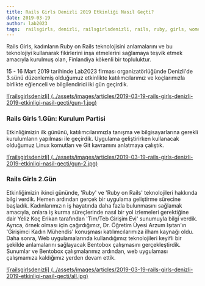 ```yaml
---
title: Rails Girls Denizli 2019 Etkinliği Nasıl Geçti?
date: 2019-03-19
author: lab2023
tags:  railsgirls, denizli, railsgirlsdenizli, rails, ruby, girls, women, programming, event, organization, pauteknokent, lab2023, denizlihs, rails girls, denizli, duyuru, etkinlik, tr
---
```


Rails Girls, kadınların Ruby on Rails teknolojisini anlamalarını ve  bu teknolojiyi kullanarak fikirlerini inşa etmelerini 
sağlamaya teşvik etmek amacıyla kurulmuş olan, Finlandiya kökenli  bir topluluktur. 

15 - 16 Mart 2019 tarihinde Lab2023 firması organizatörlüğünde Denizli'de 3.sünü düzenlemiş olduğumuz etkinlikte 
katılımcılarımız ve koçlarımızla birlikte eğlenceli ve bilgilendirici iki gün geçirdik.

[![railsgirlsdenizli] (../assets/images/articles/2019-03-19-rails-girls-denizli-2019-etkinligi-nasil-gecti/gun-1.jpg)](http://railsgirls.com/denizli2019)

### Rails Girls 1.Gün: Kurulum Partisi

Etkinliğimizin ilk gününü, katılımcılarımızla tanışma ve bilgisayarlarına gerekli kurulumların yapılması ile geçirdik. 
Uygulama geliştirirken kullanacak olduğumuz Linux komutları ve Git kavramını anlatmaya çalıştık.

[![railsgirlsdenizli] (../assets/images/articles/2019-03-19-rails-girls-denizli-2019-etkinligi-nasil-gecti/gun-2.jpg)](http://railsgirls.com/denizli2019)

### Rails Girls 2.Gün
Etkinliğimizin ikinci gününde, 'Ruby' ve 'Ruby on Rails' teknolojileri hakkında bilgi verdik. Hemen ardından gerçek bir 
uygulama geliştirme sürecine başladık. 
Kadınlarımızın iş hayatında daha fazla bulunmasını sağlamak amacıyla, onlara iş kurma süreçlerinde nasıl bir yol 
izlemeleri gerektiğine dair Yeliz Koç Erikan tarafından 'Tim/Teb Girişim Evi' sunumuyla bilgi verdik. Ayrıca, örnek 
olması için çağırdığımız, Dr. Öğretim Üyesi Arzum Işıtan'ın  'Girişimci Kadın Mühendis' konuşması katılımcılarımıza ilham kaynağı oldu.
Daha sonra, Web uygulamalarında kullandığımız teknolojileri keyifli bir şekilde anlamalarını sağlayacak Bentobox 
çalışmasını gerçekleştirdik.
Sunumlar ve Bentobox çalışmalarımız ardından, web uygulaması çalışmamıza kaldığımız yerden devam ettik.


[![railsgirlsdenizli] (../assets/images/articles/2019-03-19-rails-girls-denizli-2019-etkinligi-nasil-gecti/all.jpg)](http://railsgirls.com/denizli2019)
